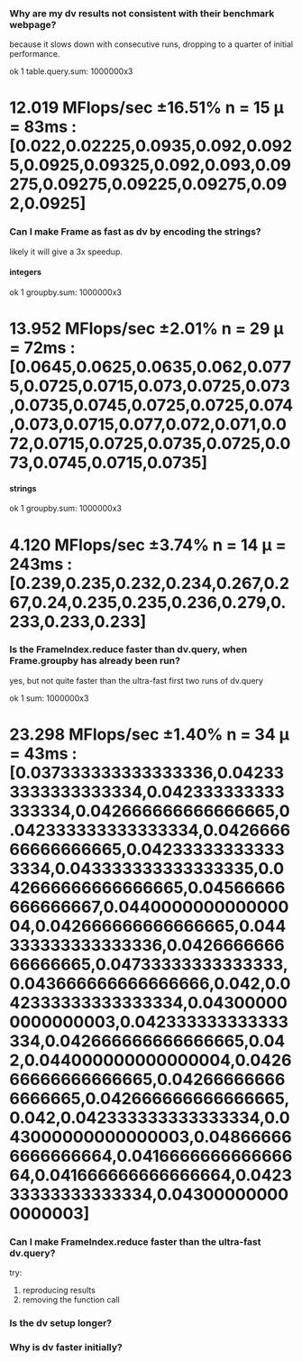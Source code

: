 
### Why are my dv results not consistent with their benchmark webpage?
because it slows down with consecutive runs, dropping to a quarter of initial performance.

ok 1 table.query.sum: 1000000x3
# 12.019 MFlops/sec ±16.51%  n = 15 µ = 83ms : [0.022,0.02225,0.0935,0.092,0.0925,0.0925,0.09325,0.092,0.093,0.09275,0.09275,0.09225,0.09275,0.092,0.0925]


### Can I make Frame as fast as dv by encoding the strings?
likely it will give a 3x speedup.

#### integers
ok 1 groupby.sum: 1000000x3
# 13.952 MFlops/sec ±2.01%  n = 29 µ = 72ms : [0.0645,0.0625,0.0635,0.062,0.0775,0.0725,0.0715,0.073,0.0725,0.073,0.0735,0.0745,0.0725,0.0725,0.074,0.073,0.0715,0.077,0.072,0.071,0.072,0.0715,0.0725,0.0735,0.0725,0.073,0.0745,0.0715,0.0735]

#### strings
ok 1 groupby.sum: 1000000x3
# 4.120 MFlops/sec ±3.74%  n = 14 µ = 243ms : [0.239,0.235,0.232,0.234,0.267,0.267,0.24,0.235,0.235,0.236,0.279,0.233,0.233,0.233]

### Is the FrameIndex.reduce faster than dv.query, when Frame.groupby has already been run?
yes, but not quite faster than the ultra-fast first two runs of dv.query

ok 1 sum: 1000000x3
# 23.298 MFlops/sec ±1.40%  n = 34 µ = 43ms : [0.037333333333333336,0.042333333333333334,0.042333333333333334,0.042666666666666665,0.042333333333333334,0.042666666666666665,0.042333333333333334,0.043333333333333335,0.042666666666666665,0.04566666666666667,0.044000000000000004,0.042666666666666665,0.044333333333333336,0.042666666666666665,0.04733333333333333,0.043666666666666666,0.042,0.042333333333333334,0.043000000000000003,0.042333333333333334,0.042666666666666665,0.042,0.044000000000000004,0.042666666666666665,0.042666666666666665,0.042666666666666665,0.042,0.042333333333333334,0.043000000000000003,0.048666666666666664,0.041666666666666664,0.041666666666666664,0.042333333333333334,0.043000000000000003]

### Can I make FrameIndex.reduce faster than the ultra-fast dv.query?

try:
1. reproducing results
2. removing the function call


### Is the dv setup longer?

### Why is dv faster initially?
